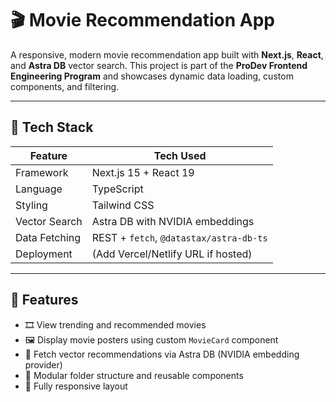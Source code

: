 # 🎬 Movie Recommendation App

A responsive, modern movie recommendation app built with **Next.js**, **React**, and **Astra DB** vector search. This project is part of the **ProDev Frontend Engineering Program** and showcases dynamic data loading, custom components, and filtering.

---

## 🚀 Tech Stack

| Feature       | Tech Used                          |
|--------------|------------------------------------|
| Framework    | Next.js 15 + React 19              |
| Language     | TypeScript                         |
| Styling      | Tailwind CSS                       |
| Vector Search| Astra DB with NVIDIA embeddings    |
| Data Fetching| REST + `fetch`, `@datastax/astra-db-ts` |
| Deployment   | (Add Vercel/Netlify URL if hosted) |

---

## 🎯 Features

- 🎞 View trending and recommended movies
- 🖼️ Display movie posters using custom `MovieCard` component
- 🧠 Fetch vector recommendations via Astra DB (NVIDIA embedding provider)
- 📂 Modular folder structure and reusable components
- 📱 Fully responsive layout